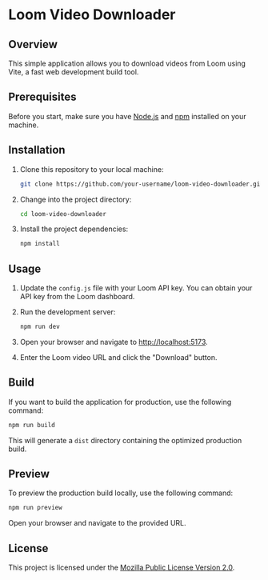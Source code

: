# Loom Video Downloader

## Overview

This simple application allows you to download videos from Loom using Vite, a fast web development build tool.

## Prerequisites

Before you start, make sure you have [Node.js](https://nodejs.org/) and [npm](https://www.npmjs.com/) installed on your machine.

## Installation

1. Clone this repository to your local machine:

    ```bash
    git clone https://github.com/your-username/loom-video-downloader.git
    ```

2. Change into the project directory:

    ```bash
    cd loom-video-downloader
    ```

3. Install the project dependencies:

    ```bash
    npm install
    ```

## Usage

1. Update the `config.js` file with your Loom API key. You can obtain your API key from the Loom dashboard.

2. Run the development server:

    ```bash
    npm run dev
    ```

3. Open your browser and navigate to [http://localhost:5173](http://localhost:5173/).

4. Enter the Loom video URL and click the "Download" button.

## Build

If you want to build the application for production, use the following command:

```bash
npm run build
```

This will generate a `dist` directory containing the optimized production build.

## Preview

To preview the production build locally, use the following command:

```bash
npm run preview
```

Open your browser and navigate to the provided URL.

## License

This project is licensed under the [Mozilla Public License Version 2.0](https://www.mozilla.org/en-US/MPL/2.0/).